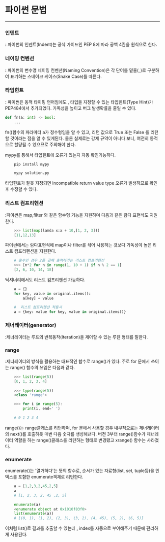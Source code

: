 # 파이썬 문법
------------------------------------------------------------------------------------------------------------------------------------------------------------
### 인덴트
: 파이썬의 인덴트(Indent)는 공식 가이드인 PEP 8에 따라 공백 4칸을 원칙으로 한다.

### 네이밍 컨벤션
: 파이썬의 변수명 네이밍 컨벤션(Naming Convention)은 각 단어를 밑줄(_)로 구분하여 표기하는 스네이크 케이스(Snake Case)를 따른다.

### 타입힌트
: 파이썬은 동적 타이핑 언어임에도 , 타입을 지정할 수 있는 타입힌트(Type Hint)가 PEP484에서 추가되었다.
가독성을 높이고 버그 발생확률을 줄일 수 있다.

```Python
def fn(a: int) -> bool:
    ...
```

fn()함수의 파라미터 a가 정수형임을 알 수 있고, 리턴 값으로 True 또는 False 를 리턴할 것이라는 점을 알 수 있게된다.
물론 실제로는 강제 규약이 아니다 보니, 여전히 동적으로 할당될 수 있으므로 주의해야 한다.

mypy를 통해서 타입힌트에 오류가 있는지 자동 확인가능하다.

```Python
    pip install mypy

    mypy solution.py
```

타입힌트가 잘못 지정되면 Incompatible return value type 오류가 발생하므로 확인 후 수정할 수 있다.

### 리스트 컴프리헨션
:파이썬은 map,filter 와 같은 함수형 기능을 지원하며 다음과 같은 람다 표현식도 지원한다.

```Python
    >>> list(map(lamda x:x + 10,[1, 2, 3]))
    [11,12,13]
```

파이썬에서는 람다표현식에 map이나 filter를 섞어 사용하는 것보다 가독성이 높은 리스트 컴프리헨션을 지원한다.

```Python
    # 홀수인 경우 2를 곱해 출력하라는 리스트 컴프리헨션
    >>> [n*2 for n in range(1, 10 + 1) if n % 2 == 1]
    [2, 6, 10, 14, 18]
```

딕셔너리에서도 리스트 컴프리헨션 가능하다.

```Python
    a = {}
    for key, value in original.items():
        a[key] = value

    #  리스트 컴프리헨션 적용시
    a = {key: value for key, value in original.items()}
```

### 제너레이터(generator)
:제너레이터는 루프의 반복동작(Iteration)을 제어할 수 있는 루틴 형태를 말한다.


### range 
:제너레이터의 방식을 활용하는 대표적인 함수로 range()가 있다. 주로 for 문에서 쓰이는 range() 함수의 쓰임은 다음과 같다.

```Python
    >>> list(range(5))
    [0, 1, 2, 3, 4]
    
    >>> type(range(5))
    <class 'range'>

    >>> for i in range(5):
        print(i, end=' ')
    
    # 0 1 2 3 4 
```
range()는 range클래스를 리턴하며, for 문에서 사용할 경우 내부적으로는 제너레이터의 next()를 호출하듯 매번 다음 숫자를 생성해낸다.
버전 3부터 range()함수가 제너레이터 역할을 하는 range()클래스를 리턴하는 형태로 변경됐고 xrange() 함수는 사라졌다.

### enumerate
enumerate()는 '열거하다'는 뜻의 함수로, 순서가 있는 자료형(list, set, tuple등)을 인덱스를 포함한 enumerate객체로 리턴한다.

```Python
    a = [1,2,3,2,45,2,5]
    a 
    # [1, 2, 3, 2, 45 ,2, 5]
    
    enumerate(a)
    <enumerate object at 0x1010f83f0>
    list(enumerate(a))
    # [(0, 1), (1, 2), (2, 3), (3, 2), (4, 45), (5, 2), (6, 5)]
```

이처럼 list()로 결과를 추출할 수 있는데 , index를 자동으로 부여해주기 때문에 편리하게 사용된다.